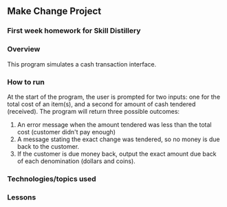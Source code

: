 ## Make Change Project

### First week homework for Skill Distillery

### Overview
This program simulates a cash transaction interface.

### How to run
At the start of the program, the user is prompted for two inputs: one for the total cost of an item(s), and a second for amount of cash tendered (received).
The program will return three possible outcomes:
1. An error message when the amount tendered was less than the total cost (customer didn't pay enough)
2. A message stating the exact change was tendered, so no money is due back to the customer.
3. If the customer is due money back, output the exact amount due back of each denomination (dollars and coins).
### Technologies/topics used

### Lessons

